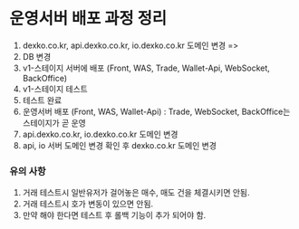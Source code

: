 운영서버 배포 과정 정리
=====================

1. dexko.co.kr, api.dexko.co.kr, io.dexko.co.kr 도메인 변경 => 
2. DB 변경
3. v1-스테이지 서버에 배포 (Front, WAS, Trade, Wallet-Api, WebSocket, BackOffice)
4. v1-스테이지 테스트
5. 테스트 완료
6. 운영서버 배포 (Front, WAS, Wallet-Api) : Trade, WebSocket, BackOffice는 스테이지가 곧 운영
7. api.dexko.co.kr, io.dexko.co.kr 도메인 변경
8. api, io 서버 도메인 변경 확인 후 dexko.co.kr 도메인 변경

### 유의 사항
1. 거래 테스트시 일반유저가 걸어놓은 매수, 매도 건을 체결시키면 안됨.
2. 거래 테스트시 호가 변동이 있으면 안됨.
3. 만약 해야 한다면 테스트 후 롤백 기능이 추가 되어야 함.